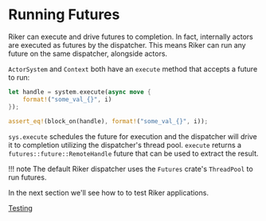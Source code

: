# Running Futures

Riker can execute and drive futures to completion. In fact, internally actors are executed as futures by the dispatcher. This means Riker can run any future on the same dispatcher, alongside actors.

`ActorSystem` and `Context` both have an `execute` method that accepts a future to run:

```rust
let handle = system.execute(async move {
    format!("some_val_{}", i)
});
        
assert_eq!(block_on(handle), format!("some_val_{}", i));
```

`sys.execute` schedules the future for execution and the dispatcher will drive it to completion utilizing the dispatcher's thread pool. `execute` returns a `futures::future::RemoteHandle` future that can be used to extract the result.

!!! note
    The default Riker dispatcher uses the `Futures` crate's `ThreadPool` to run futures.

In the next section we'll see how to to test Riker applications.

[Testing](testing)